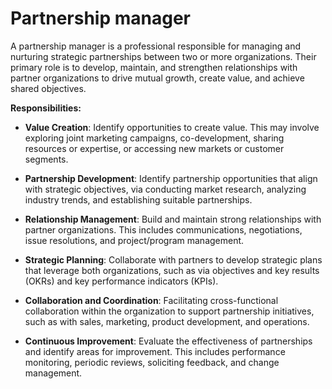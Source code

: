 # Partnership manager

A partnership manager is a professional responsible for managing and nurturing strategic partnerships between two or more organizations. Their primary role is to develop, maintain, and strengthen relationships with partner organizations to drive mutual growth, create value, and achieve shared objectives.

**Responsibilities:**

* **Value Creation**: Identify opportunities to create value. This may involve exploring joint marketing campaigns, co-development, sharing resources or expertise, or accessing new markets or customer segments.

* **Partnership Development**: Identify partnership opportunities that align with strategic objectives, via conducting market research, analyzing industry trends, and establishing suitable partnerships.

* **Relationship Management**: Build and maintain strong relationships with partner organizations. This includes communications, negotiations, issue resolutions, and project/program management.

* **Strategic Planning**: Collaborate with partners to develop strategic plans that leverage both organizations, such as via objectives and key results (OKRs) and key performance indicators (KPIs).

* **Collaboration and Coordination**: Facilitating cross-functional collaboration within the organization to support partnership initiatives, such as with sales, marketing, product development, and operations.

* **Continuous Improvement**: Evaluate the effectiveness of partnerships and identify areas for improvement. This includes performance monitoring, periodic reviews, soliciting feedback, and change management.
